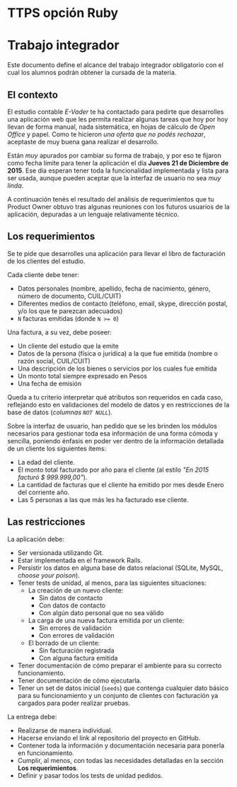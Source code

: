 # TTPS opción Ruby

# Trabajo integrador

Este documento define el alcance del trabajo integrador obligatorio con el cual los alumnos podrán obtener la cursada de
la materia.

## El contexto

El estudio contable *E-Vader* te ha contactado para pedirte que desarrolles una aplicación web que les permita realizar
algunas tareas que hoy por hoy llevan de forma manual, nada sistemática, en hojas de cálculo de *Open Office* y papel.
Como te hicieron *una oferta que no podés rechazar*, aceptaste de muy buena gana realizar el desarrollo.

Están *muy* apurados por cambiar su forma de trabajo, y por eso te fijaron como fecha límite para tener la aplicación el
día **Jueves 21 de Diciembre de 2015**. Ese día esperan tener toda la funcionalidad implementada y lista para ser usada,
aunque pueden aceptar que la interfaz de usuario no sea *muy linda*.

A continuación tenés el resultado del análisis de requerimientos que tu Product Owner obtuvo tras algunas reuniones con
los futuros usuarios de la aplicación, depuradas a un lenguaje relativamente técnico.

## Los requerimientos

Se te pide que desarrolles una aplicación para llevar el libro de facturación de los clientes del estudio.

Cada cliente debe tener:

* Datos personales (nombre, apellido, fecha de nacimiento, género, número de documento, CUIL/CUIT)
* Diferentes medios de contacto (teléfono, email, skype, dirección postal, y/o los que te parezcan adecuados)
* `N` facturas emitidas (donde `N >= 0`)

Una factura, a su vez, debe poseer:

* Un cliente del estudio que la emite
* Datos de la persona (física o jurídica) a la que fue emitida (nombre o razón social, CUIL/CUIT)
* Una descripción de los bienes o servicios por los cuales fue emitida
* Un monto total siempre expresado en Pesos
* Una fecha de emisión

Queda a tu criterio interpretar qué atributos son requeridos en cada caso, reflejando esto en validaciones del modelo de
datos y en restricciones de la base de datos (*columnas `NOT NULL`*).

Sobre la interfaz de usuario, han pedido que se les brinden los módulos necesarios para gestionar toda esa información
de una forma cómoda y sencilla, poniendo énfasis en poder ver dentro de la información detallada de un cliente los
siguientes ítems:

* La edad del cliente.
* El monto total facturado por año para el cliente (al estilo *"En 2015 facturó $ 999.999,00"*).
* La cantidad de facturas que el cliente ha emitido por mes desde Enero del corriente año.
* Las 5 personas a las que más les ha facturado ese cliente.

## Las restricciones

La aplicación debe:

* Ser versionada utilizando Git.
* Estar implementada en el framework Rails.
* Persistir los datos en alguna base de datos relacional (SQLite, MySQL, *choose your poison*).
* Tener tests de unidad, al menos, para las siguientes situaciones:
  * La creación de un nuevo cliente:
    * Sin datos de contacto
    * Con datos de contacto
    * Con algún dato personal que no sea válido
  * La carga de una nueva factura emitida por un cliente:
    * Sin errores de validación
    * Con errores de validación
  * El borrado de un cliente:
    * Sin facturación registrada
    * Con alguna factura emitida
* Tener documentación de cómo preparar el ambiente para su correcto funcionamiento.
* Tener documentación de cómo ejecutarla.
* Tener un set de datos inicial (`seeds`) que contenga cualquier dato básico para su funcionamiento y un conjunto de
  clientes con facturación ya cargados para poder realizar pruebas.

La entrega debe:

* Realizarse de manera individual.
* Hacerse enviando el link al repositorio del proyecto en GitHub.
* Contener toda la información y documentación necesaria para ponerla en funcionamiento.
* Cumplir, al menos, con todas las necesidades detalladas en la sección **Los requerimientos**.
* Definir y pasar todos los tests de unidad pedidos.
